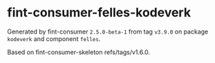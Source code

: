 # fint-consumer-felles-kodeverk

Generated by fint-consumer `2.5.0-beta-1` from tag `v3.9.0` on package `kodeverk` and component `felles`.

Based on fint-consumer-skeleton refs/tags/v1.6.0.
